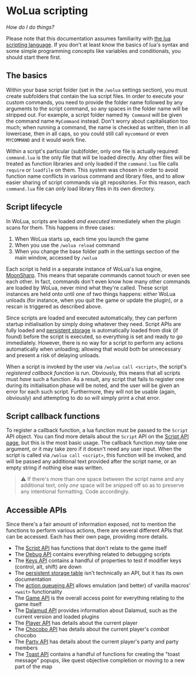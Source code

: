 # WoLua scripting
_How do I do things?_

Please note that this documentation assumes familiarity with [the lua scripting language](https://www.lua.org/). If you don't at least know the basics of lua's syntax and some simple programming concepts like variables and conditionals, you should start there first.

## The basics
Within your base script folder (set in the `/wolua` settings section), you must create subfolders that contain the lua script files. In order to execute your custom commands, you need to provide the folder name followed by any arguments to the script command, so any spaces in the folder name will be stripped out. For example, a script folder named `My Command` will be given the command name `MyCommand` instead. Don't worry about capitalisation too much; when running a command, the name is checked as written, then in all lowercase, then in all caps, so you could still call `mycommand` or even `MYCOMMAND` and it would work fine.

Within a script's particular (sub)folder, only one file is actually required: `command.lua` is the only file that will be loaded directly. Any other files will be treated as function libraries and only loaded if the `command.lua` file calls `require` or `loadfile` on them. This system was chosen in order to avoid function name conflicts in various command and library files, and to allow easier sharing of script commands via git repositories. For this reason, each `command.lua` file can _only_ load library files in its own directory.

## Script lifecycle
In WoLua, scripts are loaded _and executed_ immediately when the plugin scans for them. This happens in three cases:

1. When WoLua starts up, each time you launch the game
2. When you use the `/wolua reload` command
3. When you change the base folder path in the settings section of the main window, accessed by `/wolua`

Each script is held in a separate instance of WoLua's lua engine, [MoonSharp](http://www.moonsharp.org/). This means that separate commands cannot touch or even see each other. In fact, commands don't even know how many other commands are loaded by WoLua, never mind what they're called. These script instances are held onto until one of two things happens: either WoLua unloads (for instance, when you quit the game or update the plugin), or a rescan is triggered as described above.

Since scripts are loaded and executed automatically, they can perform startup initialisation by simply doing whatever they need. Script APIs are fully loaded and [persistent storage][script storage] is automatically loaded from disk (if found) before the script is executed, so everything is set and ready to go immediately. However, there is no way for a script to perform any actions automatically when unloading; allowing that would both be unnecessary and present a risk of delaying unloads.

When a script is invoked by the user via `/wolua call <script>`, the script's _registered callback function_ is run. Obviously, this means that all scripts must _have_ such a function. As a result, any script that fails to register one during its initialisation phase will be noted, and the user will be given an error for each such script. Furthermore, they will not be usable (again, obviously) and attempting to do so will simply print a chat error.

## Script callback functions
To register a callback function, a lua function must be passed to the `Script` API object. You can find more details about the `Script` API on the [Script API page][script api], but this is the most basic usage. The callback function _may_ take one argument, or it may take zero if it doesn't need any user input. When the script is called via `/wolua call <script>`, this function will be invoked, and will be passed any additional text provided after the script name, or an empty string if nothing else was written.

> :warning: If there's more than one space between the script name and any additional text, only _one_ space will be snipped off so as to preserve any intentional formatting. Code accordingly.

## Accessible APIs
Since there's a fair amount of information exposed, not to mention the functions to perform various actions, there are several different APIs that can be accessed. Each has their own page, providing more details.

- The [Script API][script api] has functions that don't relate to the game itself
- The [Debug API][debug api] contains everything related to debugging scripts
- The [Keys API][keys api] contains a handful of properties to test if modifier keys (control, alt, shift) are down
- The [persistent storage table][script storage] isn't technically an API, but it has its own documentation
- The [action queueing API][action queueing] allows emulation (and better) of vanilla macros' `<wait>` functionality
- The [Game API][game api] is the overall access point for everything relating to the game itself
- The [Dalamud API][dalamud api] provides information about Dalamud, such as the current version and loaded plugins
- The [Player API][player api] has details about the current player
- The [Chocobo API][chocobo api] has details about the current player's _combat_ chocobo
- The [Party API][party api] has details about the current player's party and party members
- The [Toast API][toast api] contains a handful of functions for creating the "toast message" popups, like quest objective completion or moving to a new part of the map



[chocobo api]: <chocobo.md>
[dalamud api]: <dalamud.md>
[debug api]: <debug.md>
[game api]: <game.md>
[keys api]: <keys.md>
[party api]: <party.md>
[player api]: <player.md>
[action queueing]: <queue.md>
[script api]: <script.md>
[script storage]: <storage.md>
[toast api]: <toast.md>
